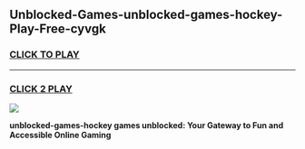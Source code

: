 
## Unblocked-Games-unblocked-games-hockey-Play-Free-cyvgk
<h3>
<a href="https://premium76.site?title=unblocked-games-hockey&ref=23A">CLICK TO PLAY</a></h3>
<hr>

<h3>
<a href="https://premium76.site?title=unblocked-games-hockey&ref=23A">CLICK 2 PLAY</a>
  
</h3>

<a href="https://premium76.site?title=unblocked-games-hockey&ref=23A"><img src="https://clearcache.store/games.png"></a>


**unblocked-games-hockey games unblocked: Your Gateway to Fun and Accessible Online Gaming**
